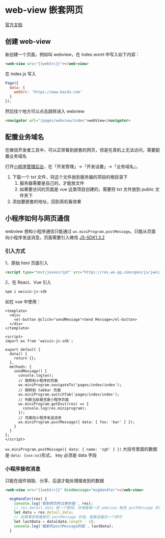 # web-view 嵌套网页

[官方文档](https://developers.weixin.qq.com/miniprogram/dev/component/web-view.html)

## 创建 web-view

新创建一个页面，例如叫 webview，在 index.wxml 中写入如下内容：

```html
<web-view src="{{webSrc}}"></web-view>
```

在 index.js 写入

```js
Page({
  data: {
    webSrc: 'https://www.baidu.com'
  }
});
```

然后找个地方可以点击跳转进入 webview

```html
<navigator url="/pages/webview/index">webView</navigator>
```

## 配置业务域名

在微信开发者工具中，可以正常看到嵌套的网页，但是在真机上无法访问，需要配置业务域名

打开[小程序管理后台](https://mp.weixin.qq.com/)，在「开发管理」->「开发设置」->「业务域名」，

1. 下载一个 txt 文件，将这个文件放到服务器的项目的根目录下
   1. 服务器需要是自己的，才能放文件
   2. 如果要访问的页面是 vue 这类项目创建的，需要将 txt 文件放到 public 文件夹下
2. 添加要嵌套的地址，回到真机看效果

## 小程序如何与网页通信

webview 想和小程序通信只能通过 `wx.miniProgram.postMessage`。只能从页面向小程序发送消息。页面需要引入微信 [JS-SDK1.3.2](https://res.wx.qq.com/open/js/jweixin-1.3.2.js)

### 引入方式

1、原始 html 页面引入

```html
<script type="text/javascript" src="https://res.wx.qq.com/open/js/jweixin-1.3.2.js"></script>
```

2、在 React、Vue 引入

```sh
npm i weixin-js-sdk
```

如在 vue 中使用：

```vue
<template>
  <div>
    <el-button @click="sendMessage">Send Message</el-button>
  </div>
</template>

<script>
import wx from 'weixin-js-sdk';

export default {
  data() {
    return {};
  },
  methods: {
    sendMessage() {
      console.log(wx);
      // 跳转到小程序的页面
      wx.miniProgram.navigateTo('pages/index/index');
      // 跳转到 tabbar 页面
      wx.miniProgram.switchTab('pages/index/index');
      // 判断当前是否是小程序页面
      wx.miniProgram.getEnv((res) => {
        console.log(res.miniprogram);
      });
      // 页面向小程序发送消息
      wx.miniProgram.postMessage({ data: { foo: 'bar' } });
    }
  }
};
</script>
```

`wx.miniProgram.postMessage({ data: { name: 'zgh' } })` 大括号里面的数据是 `data: {xxx:xx}`形式， key 必须是 data 字段

### 小程序接收消息

只能在组件销毁、分享、后退才能处理接收到的数据

```html
<web-view src="{{webSrc}}" bindmessage="msgHandler"></web-view>
```

```js
  msgHandler(res) {
    console.log('取到网页传过来的值', res);
    // res.detail.data 是一个数组，存储着每一次 webview 触发 postMessage 的值
    let data = res.detail.data;
    // 如果要获取最新的 postMessage 的值，取数组最后一个即可
    let lastData = data[data.length - 1];
    console.log('最新的postMessage的值', lastData);
  }
```
